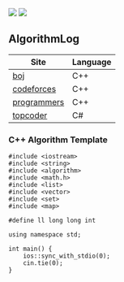 ![](https://img.shields.io/github/languages/top/eglik/AlgorithmLog.svg?color=brightgreen) ![](https://img.shields.io/github/languages/count/eglik/AlgorithmLog.svg)

## AlgorithmLog
  Site  | Language
  ------------- | -------------
  [boj](https://www.acmicpc.net/)  | C++
  [codeforces](https://www.topcoder.com/)  | C++
  [programmers](https://programmers.co.kr/)  | C++
  [topcoder](https://www.topcoder.com/)  | C#

### C++ Algorithm Template
```
#include <iostream>
#include <string>
#include <algorithm>
#include <math.h>
#include <list>
#include <vector>
#include <set>
#include <map>

#define ll long long int

using namespace std;

int main() {
	ios::sync_with_stdio(0);
	cin.tie(0);
}
```